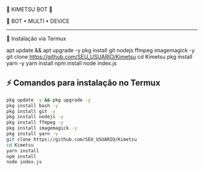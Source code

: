 🔮 KIMETSU BOT 🔮



🤖 BOT • MULTI • DEVICE


---

🚀 Instalação via Termux

apt update && apt upgrade -y
pkg install git nodejs ffmpeg imagemagick -y
git clone https://github.com/SEU_USUARIO/Kimetsu
cd Kimetsu
pkg install yarn -y
yarn install
npm install
node index.js

## ⚡ Comandos para instalação no Termux

```bash
pkg update -y && pkg upgrade -y
pkg install bash -y
pkg install git -y
pkg install nodejs -y
pkg install ffmpeg -y
pkg install imagemagick -y
pkg install yarn -y
git clone https://github.com/SEU_USUARIO/Kimetsu
cd Kimetsu
yarn install
npm install
node index.js

